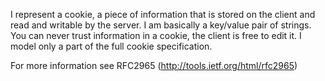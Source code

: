I represent a cookie, a piece of information that is stored on the client and read and writable by the server. I am basically a key/value pair of strings.
You can never trust information in a cookie, the client is free to edit it.
I model only a part of the full cookie specification.

For more information see  RFC2965 (http://tools.ietf.org/html/rfc2965)